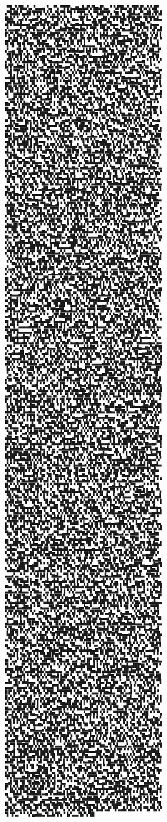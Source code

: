 ▝▜▃▚▜▙▞▃▝▃▃▄▝▃▝▚▝▜▜▚▃▆▃▙▟▚▜▅▟▚▃▝▝▟▜▙▞▄▜▛▟▚▞▞▟▛▞▜▟▉▞▄▟▊▜▜▜▝▞▞▃▜▞▜▝▜▝▝▜▜▃▚▝▜▟▛▜▚▝▇▝▄▝█▟▃▞▚▟▊▞▛▟▇▟▞▝▃▞▞▃▄▟▚▃▞▝▛▜▞▞▚▝▄▃▜▛▐▃▚▞▃▟▊▞▜▜▜▟▞▛▇▟▛▝▊▜▜▟▃▟▜▜▟▟▃▃▞▃▆▜▟▜▚▟▉▝▐▞▚▃▅▃▙▃▃▜▙▜▄▞▜▃▃▝▊▃▜▝▅▟▇▝▚▃▃▞▃▃▄▞▄▞▛▜▚▃▞▃▛▝▃▟▆▛▇▜▅▟▆▞▝▜▚▝▜▟▚▝▅▞▅▃▟▛▐▞▞▜▝▟▚▟▛▞▚▜▅▃▛▝▇▟█▜▚▟▇▜▚▞▞▜▙▛▐▞▝▞▟▝▐▟▟▃▟▟█▃▃▝▜▜▅▜▙▝▞▟▐▃▛▟▉▝▐▟▝▝▜▞▃▞▝▝▇▛▇▃▜▞▚▟▜▝▛▝█▝▝▞▝▟▜▃▟▟▆▞▆▝▅▛▐▝▚▝▜▝▊▝▊▜▝▜▚▞▛▛▇▃▝▟▅▝▐▞▚▝▞▟▃▃▃▝▜▝▟▞▛▞▜▜▄▝▃▜▟▜▚▝▆▟▞▃▄▝█▞▚▝▚▟▇▜▝▜▜▝▆▜▚▟▇▟▄▟▐▟▐▜▝▜▙▝▆▝▄▟▟▝▟▜▃▞▝▟▉▃▛▝▉▛▇▜▝▟▚▝▛▃▅▞▚▟▜▜▝▃▆▞▆▃▅▞▙▃▃▃▟▟▜▜▙▜▛▝▐▃▞▞▆▝▃▛▇▞▜▝▞▞▟▟▅▟▞▝█▝▅▃▄▃▛▟▃▝▉▝▉▞▄▟▉▞▟▟▅▞▛▞▙▜▜▝▃▃▅▝▐▝▝▞▙▜▚▟▆▟▐▝▟▞▃▞▚▟▞▟▆▃▄▞▜▝▅▛▇▝▃▜▙▜▅▞▟▟▝▟▞▃▅▝▇▞▅▝▝▃▝▟▝▜▚▞▞▝▅▝▝▜▛▟▉▟▆▝▄▝▞▞▆▃▛▟▛▟▅▃▆▟▇▃▄▝▄▟▛▜▞▞▆▟▅▃▛▃▟▟▐▃▆▝▚▟▞▞▜▟▊▟▄▝▞▃▜▝▃▝▟▃▟▝▛▞▞▃▝▝▄▞▅▃▄▃▄▟▝▝▃▟▚▟▄▟▜▃▙▜▟▝█▝▝▝▐▟▟▜▝▝▇▜▝▝▟▜▄▛▐▝▜▜▚▟▊▟▃▜▜▟▆▟▄▞▜▝▝▛▐▛▇▞▙▜▛▟▝▞▚▝▞▝▄▟█▝▇▟▆▝▚▞▛▜▝▝▜▞▛▟▉▝█▃▃▟▝▛▇▝█▜▚▟▛▝▟▝▚▟▟▟▃▛▐▟▝▃▟▟▜▞▟▜▟▃▚▝▜▟▇▜▙▝▞▝▟▃▅▝▜▜▟▞▄▝▊▝█▃▞▃▟▝▃▟▚▜▞▝▝▃▛▜▃▟▟▝▝▟▛▝█▜▛▃▜▃▆▝▆▟▄▝▐▞▄▜▙▞▚▟▆▝▚▞▚▃▙▝▆▞▜▞▞▟▅▞▆▝▜▞▅▛▐▝▉▝▝▟▅▞▅▃▅▜▞▝▟▝▄▃▆▝▊▜▅▞▟▃▙▜▝▜▝▝▇▃▆▃▚▛▐▜▙▟▆▜▅▞▄▝▄▜▙▝▐▝▅▞▙▃▞▃▟▟▊▃▜▝▚▝▝▟▞▃▙▝▞▜▜▛▐▝▉▞▙▝▚▜▚▝▐▟█▜▅▃▄▛▇▜▟▞▞▃▙▞▝▛▇▝▃▜▞▜▞▞▆▃▆▃▜▞▟▟▜▝▚▝▄▜▃▜▟▞▄▃▜▃▚▞▞▞▜▝▝▃▄▞▄▟█▟▟▃▞▝▐▝▚▞▆▟▄▝█▟▞▟▜▝▅▞▚▃▄▃▟▞▆▃▃▛▐▝▟▝▉▜▃▃▛▟▜▃▛▝▊▟█▃▜▝▆▞▙▜▃▝▝▜▜▞▞▝▞▟▅▝▟▃▅▟▞▝▇▟█▛▐▜▟▜▅▝▚▃▃▝▉▟▞▃▝▜▚▟▛▞▚▝▛▝▅▟▆▃▅▞▝▛▇▝▄▜▄▝▛▟█▟▐▃▄▞▟▞▄▃▙▞▙▃▜▝▟▟▄▟▊▃▚▞▝▃▙▃▚▞▆▝▊▝▞▜▞▟█▞▆▃▛▝▛▟▇▃▛▟▜▝▟▟▜▝▊▃▃▝▝▝▞▞▙▞▅▝▝▝▊▜▝▞▅▃▆▞▝▞▚▟▐▝▄▞▚▟▄▃▞▛▇▝▟▜▞▝▛▜▛▟▐▜▅▝▟▞▛▞▟▞▆▟▄▞▄▝▆▃▜▟▞▜▜▛▐▞▟▝▆▝▉▝▚▝▐▟▆▞▚▟▃▜▝▜▜▝▉▟▞▝▅▛▇▞▙▃▝▟▊▛▇▝▄▟▉▃▆▟▊▟█▞▃▟▛▟▜▝▛▝▝▟▊▝▉▝▟▜▙▃▝▃▄▟▐▝▆▃▞▟▝▟▜▟▜▃▛▝▞▃▜▜▄▞▟▝▉▜▄▟▟▃▝▝▚▜▄▃▛▟▞▞▛▃▆▝▅▜▅▞▆▃▃▝▅▝█▞▞▝▇▝▇▞▃▝▇▟▟▃▟▜▞▞▝▟▉▝▄▜▞▝▉▟▞▞▆▃▜▝▐▞▄▞▚▞▚▛▇▝▝▛▇▃▚▞▟▃▅▃▚▟▅▃▅▜▄▞▝▝▆▃▞▃▚▜▜▜▛▜▜▟▅▞▃▜▜▃▟▝▟▞▄▟▅▜▜▜▙▞▄▟▜▃▚▟▝▝▄▃▜▞▟▜▚▞▙▝▊▝▞▃▆▝▅▃▅▃▚▞▆▞▚▛▇▝▜▞▃▞▅▝▚▝█▞▞▟▅▃▟▞▟▃▄▟▄▜▛▟▅▟▄▟▐▜▄▟▐▟▆▝▞▟▄▟▃▞▃▝▚▝▃▝▟▞▄▞▙▝▆▃▜▞▟▃▚▟▊▛▐▝▃▞▞▃▙▟▚▝▇▟▅▟▄▟▛▜▜▟▛▞▆▞▟▃▜▞▜▝▐▜▞▝▊▞▃▟█▃▅▃▟▞▟▟▇▟▃▟▞▝▇▜▝▜▞▞▚▟▊▞▄▝█▜▟▜▝▝█▃▜▛▇▜▅▃▛▟▞▃▃▃▛▃▆▜▃▟▞▜▜▟▝▝▉▜▛▞▙▃▛▞▅▃▜▝▄▞▛▜▙▛▇▃▟▃▆▝▞▜▟▝▄▜▅▟▄▃▛▝▉▃▜▝▚▝▜▃▟▜▙▟▞▞▞▝▟▟▟▝▉▟▐▜▛▃▄▜▝▝▉▜▙▃▟▟▅▝▇▞▆▃▆▟▝▜▅▟▃▟▝▝▟▜▜▞▙▝▉▟▉▃▝▟▉▜▝▟▟▟▞▟▆▞▅▟▆▛▐▛▐▟▉▞▅▃▛▝▞▜▜▝▚▞▛▜▝▟▐▝▉▜▝▝▊▝▅▜▞▟▐▞▝▜▟▝▚▝▝▝▐▜▞▝▊▃▝▞▜▟▄▞▝▞▙▞▟▜▜▞▆▜▚▟▚▞▜▝█▜▜▟▐▜▃▞▅▜▜▜▝▞▙▟▛▝▛▞▞▜▛▝▄▞▞▝▇▃▚▟▉▃▞▃▟▞▛▟▊▜▙▝▐▝▟▜▞▝▇▃▅▜▛▞▙▞▜▞▞▟▄▃▟▃▃▟▅▜▝▃▄▟▇▟▊▜▃▝▅▜▚▞▝▝▊▜▚▞▆▞▝▟▜▟▟▝▃▜▃▝▃▞▝▝▜▝▆▞▛▜▞▝▐▝▝▟▞▞▄▜▙▝▇▟▊▃▝▃▅▞▝▜▚▃▛▝▟▜▛▛▇▟▃▞▞▟▐▟▚▞▆▟▊▝█▃▅▟█▃▆▞▜▞▅▃▚▟▚▝▄▟▞▝▞▜▞▜▅▟▉▃▚▟█▞▟▟▞▃▃▃▆▞▙▃▚▝▞▟▚▜▝▝▞▜▅▝▐▝▅▞▄▝▄▟▆▃▙▞▙▞▚▝▐▃▙▞▄▞▙▟▉▝▞▜▟▝▐▞▛▞▟▝▞▜▟▞▞▛▐▃▝▝▃▞▄▝▞▞▅▜▟▞▃▟▉▜▜▜▙▟▝▜▃▃▃▟▛▝▜▟▊▞▟▜▝▞▝▃▜▝▆▝▉▞▜▝▜▝▊▞▄▃▞▜▜▟▚▛▐▞▛▝▉▝▟▟▇▃▞▞▃▃▜▃▙▃▄▜▙▃▆▃▚▞▚▃▙▝▐▞▟▛▐▟▅▃▙▃▚▝▞▞▟▟▄▟▃▝▝▃▆▝█▜▄▛▇▞▛▝▜▛▇▟▊▜▟▝▃▝▄▟▟▟▄▃▝▃▞▟▛▜▛▞▆▟▝▝▅▞▞▞▟▟▆▝▉▜▛▞▞▜▛▝▅▜▚▜▛▞▃▞▚▞▃▜▟▟█▞▆▞▛▜▚▝▜▝▜▝█▟▞▃▄▜▜▝█▝▄▟▐▟▉▟▇▝▃▟▆▞▞▜▅▃▃▟▞▜▄▞▚▝▃▃▜▟▅▃▙▝▛▝▇▜▙▞▄▞▝▞▄▜▄▝▇▝▅▟▞▝▃▟▃▟▞▟▅▃▅▜▅▜▅▝▚▝█▜▝▟█▝▜▝▇▛▇▞▚▝▇▝▊▟▆▝▄▞▛▟▆▜▞▟▃▟▜▃▛▃▞▟▉▟▊▝█▟▚▜▜▟▟▛▇▞▅▝▛▞▙▞▝▃▆▛▐▝▇▞▙▜▟▝▇▃▞▝▞▟▚▝▐▟▉▞▛▝▛▝▄▃▛▃▛▜▃▟▄▟▐▝▐▝▅▞▙▜▛▜▄▛▇▜▝▝▜▝▛▃▚▟▟▃▟▟▉▝▃▟▊▜▝▞▄▝▄▃▝▜▄▟▟▃▛▜▝▟▚▜▃▃▜▟▇▜▛▝▞▜▚▟▛▃▆▞▚▃▃▟▚▜▛▝▐▞▄▝▛▝▟▝▐▝▊▞▚▝▟▜▞▟▛▃▙▃▙▝█▟▛▝▆▜▄▞▝▟▐▝▉▜▄▜▅▟▐▝▞▝▝▝▅▛▇▝▄▟█▃▆▟▝▟▚▝▐▜▅▟█▃▆▛▐▝▐▝█▝▜▞▆▜▜▃▙▝▚▃▜▝▉▝█▞▙▟▅▃▚▟▊▝▊▟▉▝▜▃▛▞▜▃▚▟▚▃▄▞▝▝▛▟▞▟▞▝▆▃▙▜▃▜▃▟▜▜▃▞▆▜▃▃▛▞▙▝▝▛▇▜▙▃▟▃▛▟▆▝▛▜▝▜▛▜▚▝▇▞▚▃▆▝▜▝▆▝▉▞▆▃▟▝▐▝▛▃▞▃▅▞▝▝▃▞▛▟█▟▟▝▞▞▟▝▊▜▄▜▄▞▝▞▆▟▚▃▛▟▚▝▟▝▝▝█▝▅▝▉▜▟▞▚▝▜▃▟▃▆▛▐▃▄▃▛▜▝▃▆▟▃▝▚▜▝▜▃▟█▞▝▝▇▞▞▟▊▜▟▛▇▝▝▟▞▜▝▃▃▃▟▟▉▞▚▟▇▟▊▟▐▝▃▟█▞▆▜▄▟▜▃▃▞▙▝▟▜▚▜▄▜▛▞▜▝▊▟▚▃▜▟▜▜▃▃▃▃▚▟▊▟█▝█▝▛▟▟▜▝▞▟▞▃▃▟▝▃▟▜▃▞▃▜▟▛▟▊▜▙▝▆▝▟▞▆▜▄▟▄▟▅▞▝▞▟▃▙▛▐▞▅▝▛▝▛▞▆▜▙▟▅▝▞▞▄▃▟▝▛▝▄▃▛▟▚▃▄▃▚▝▄▝▝▜▟▃▟▞▃▞▟▝▊▃▚▞▄▞▅▟▚▃▄▃▞▟▚▟▅▝▅▞▟▝▊▝█▃▆▞▚▟▃▃▄▃▚▃▞▜▝▃▝▞▚▞▙▜▃▟▚▃▃▜▞▞▙▃▝▝▄▟▟▟▇▞▝▃▛▟▞▝▃▜▝▞▄▟▄▃▅▞▅▛▇▞▃▟▄▟▊▃▟▝▊▝▃▟▐▝▟▜▃▜▞▞▆▝▞▟▞▞▅▞▃▞▟▞▛▟▞▜▙▝▉▃▄▟▇▝▇▞▆▞▄▃▟▜▝▟▉▃▚▞▄▝▛▟▛▞▙▃▟▝▟▃▟▜▄▞▜▝▅▟▟▝▚▃▛▟▅▟▅▛▇▃▛▞▟▟▛▞▝▞▜▜▟▟▞▃▄▜▟▞▛▟▞▝▚▜▜▝▝▟▞▃▃▃▟▟▞▞▛▟▉▃▄▝▐▝▅▜▅▃▙▟▐▞▞▝▆▞▚▟▊▜▛▝▚▞▅▞▚▟▝▟▅▟▅▃▛▜▃▜▛▝█▟▄▜▄▝▊▝▇▝▐▜▟▜▄▟▛▝▄▝▅▝▞▝▇▞▝▞▃▞▞▜▝▟▝▜▃▞▜▞▞▟▚▞▙▃▅▛▇▟▚▟▜▝▐▞▝▝▞▃▃▝▊▞▆▝▇▞▄▜▃▛▐▃▙▜▝▃▝▟▟▜▜▃▆▛▐▛▐▝▄▟▊▃▛▛▇▃▟▞▜▜▅▜▅▛▐▝█▟▚▃▄▞▜▃▝▝▄▟▝▝▃▞▙▟▐▜▃▝▝▞▙▃▞▟▄▃▙▝▃▜▃▜▟▜▞▞▆▞▚▜▅▟▟▞▙▜▛▟▟▟▐▞▄▃▝▟▟▃▚▞▄▟▞▃▛▟▅▟▇▞▜▞▞▝▃▞▚▞▛▟▅▜▞▟▟▟▝▟▚▜▟▟▃▟▝▜▞▝█▜▄▞▆▜▚▃▚▞▝▃▜▝▚▜▅▛▇▛▐▛▐▞▛▞▜▃▙▝▐▝▜▝▜▝▝▜▛▝▜▛▐▝▇▟▜▜▟▟▄▟▚▟▊▛▐▝█▝▛▝▜▜▙▜▜▝▇▝▝▝▞▃▞▝▜▃▄▞▙▝▄▞▞▟▄▝▐▞▙▜▟▃▚▟▇▟▚▟▝▟▊▝▐▝▐▟▃▟▉▜▞▝▛▜▛▝▅▟▉▃▆▃▜▜▙▃▃▟▆▟▛▟▉▟▟▜▟▛▐▃▟▃▝▞▆▜▄▞▆▟▛▝▐▟▚▞▆▃▜▜▞▟▃▜▙▃▜▛▇▞▃▃▅▝█▜▅▞▞▟▞▞▆▝▞▛▐▜▜▝▅▞▆▜▟▟▜▞▜▞▄▃▃▟▇▜▜▜▃▃▆▃▃▝▝▟▝▃▆▟▉▃▛▝▞▛▇▝▉▞▄▞▝▝▛▝█▝▄▃▆▞▟▞▜▃▄▛▇▝▟▞▅▞▚▝▃▜▜▝▊▃▆▝▚▟▐▞▚▝▛▞▞▃▜▃▃▝▅▜▟▜▃▃▚▟▆▞▜▟▉▞▟▃▟▝▞▞▅▜▃▃▙▟▅▃▝▜▛▃▃▟▛▃▜▟▅▟▅▝▅▝▛▝▃▞▟▟▉▜▜▃▜▟▅▟▞▜▞▜▚▟▝▞▝▟▞▝▆▝▉▞▄▞▜▛▐▝▆▃▆▃▞▞▟▟▇▃▆▝▅▟▞▃▝▞▅▟█▝▞▝▟▃▃▟▜▝▛▝▐▞▚▞▙▟▉▜▝▞▄▟▉▃▅▜▙▜▝▟▊▜▟▞▅▞▄▃▟▜▄▟▟▃▛▝▆▃▟▜▟▟▇▟▇▜▚▟▅▝█▃▃▞▟▃▛▟▉▜▛▞▆▞▅▃▄▞▜▛▐▟▟▟▞▃▟▟▃▜▃▝▛▃▝▃▟▃▙▟▆▝▆▟▝▜▞▟▅▟▄▝▄▝▐▞▝▟▇▃▆▜▜▃▅▝▟▜▟▛▇▟█▞▅▟▉▟▐▃▛▝▃▜▜▝▟▝▄▞▝▟▚▃▄▟▄▃▃▜▚▝▐▝▟▟▐▜▚▃▙▟▜▜▜▜▄▟▆▟▉▞▞▟▝▜▙▝▜▜▞▛▇▞▟▞▞▝▟▃▛▞▙▝▉▃▄▟▄▟█▞▛▟▛▟▄▃▞▞▞▞▝▝▅▃▜▟▐▞▝▞▚▞▟▟▃▜▃▛▐▃▆▃▞▟▚▛▇▝▚▞▟▟▛▜▅▜▟▃▟▟▐▜▄▟▃▟▞▛▇▟▉▞▛▟▚▜▅▝▛▃▜▞▆▜▄▝▉▟▆▝▞▜▝▞▝▟▚▜▅▜▟▜▙▟▟▜▛▜▚▟▄▟▄▝▞▝▐▃▃▟▜▝▅▝▇▝▅▟▃▝▊▝▉▃▆▃▜▟▆▝▉▟▛▝▉▝▅▃▛▟▚▝▆▃▚▜▃▜▟▛▐▞▅▃▙▟▊▜▚▟▝▃▜▝▝▞▅▝▟▃▅▟▞▞▆▝▆▛▐▟▚▃▅▞▄▃▅▟▞▝▚▟▝▝▉▞▝▞▞▜▚▜▛▟▅▝▐▝▞▜▛▜▜▝▝▝▉▃▝▃▝▝▇▝▝▃▟▃▙▃▛▞▜▃▄▞▝▝▝▜▟▞▛▜▙▝▇▜▃▜▝▟▄▝▃▝▅▟█▟▇▃▙▝▅▝▜▞▟▞▜▞▜▝▐▞▄▞▝▟▇▟▐▃▙▝▚▝▉▞▆▃▜▞▄▝▟▝▐▝▝▟▆▝▆▝▟▝▄▝▛▃▛▞▝▞▚▟▄▝▄▜▜▃▃▝▇▟▇▜▛▞▄▟▞▟▊▟▅▝▛▝▉▜▃▝▊▟▄▝▚▛▇▃▅▛▐▞▅▛▇▞▃▜▞▜▝▞▙▞▄▃▆▜▃▞▅▞▟▝▐▜▝▝▆▜▙▃▃▞▆▞▄▞▚▟▊▝▜▟▄▜▝▃▝▜▟▟▅▝▞▝▐▜▅▞▞▝▟▝▅▟▄▜▚▟▄▃▜▝▜▟▃▜▟▟▞▟▇▝▄▝▄▝▞▞▙▜▙▞▙▝▊▞▛▜▙▝▞▟█▃▅▟▜▜▅▞▟▜▛▃▄▟▟▞▛▟▛▟▉▝▞▜▞▜▝▞▜▟▟▟▐▝▛▟▛▃▙▃▝▞▆▜▃▞▃▝▞▛▇▞▙▟▃▞▄▃▞▜▝▞▜▜▛▝▐▜▜▟▃▛▇▜▚▝▐▟▛▝▜▟▇▝▐▃▞▞▆▜▜▃▄▃▄▟█▃▚▝▐▃▞▃▆▟▜▃▛▝▊▟▟▜▃▞▆▝▐▃▆▞▝▜▟▛▐▃▆▃▝▜▃▜▚▜▞▝▛▞▝▝█▝▟▟▊▝▉▝▟▃▚▞▟▜▅▝▉▝▄▃▜▜▚▃▞▝▃▞▜▃▄▟▞▃▜▛▇▟▚▟▅▝▝▞▟▜▙▃▞▃▚▟▅▝▜▝▇▟▆▃▚▞▅▝▞▞▞▟▉▞▝▟▜▟▃▃▜▝▅▟▄▟▄▟▆▞▞▝▜▞▝▝▆▝▇▃▝▛▇▝▝▝▞▜▅▜▄▟█▜▅▝▐▟▅▃▛▟▚▟▇▟▉▝▛▟▅▜▅▝▉▝▆▝▜▟▝▃▛▟█▞▜▞▃▟▜▝▉▟▆▟▚▟▅▞▝▝▅▝▆▟▜▟▉▝█▟▆▟▊▃▜▃▙▟▃▃▅▃▙▛▇▜▝▃▃▝▄▜▜▞▛▞▟▟▟▞▚▞▆▝█▜▃▟▊▞▜▞▅▛▇▟▟▞▟▃▜▝▞▝▉▜▞▃▞▟▆▞▚▝▟▞▙▜▙▞▝▃▄▟▛▞▅▜▅▟▜▛▐▞▝▜▄▝▝▜▄▞▆▝▉▞▄▝▉▃▛▝▛▝▃▝▆▟▐▛▐▃▚▞▛▟▟▞▝▜▚▃▆▝▞▝▞▟▉▜▃▟█▝▝▝▟▟▚▃▜▜▅▝▃▞▟▟▞▃▃▜▛▟▜▞▆▝▛▃▅▟█▜▄▃▃▟▇▜▚▟▅▟▛▜▟▝▊▃▙▟▜▞▅▝▐▝▚▞▜▝▟▜▚▜▅▞▆▞▆▞▜▟▜▜▛▟▅▝▄▝▚▟▇▟▃▃▞▃▝▝▃▝▝▟▐▟▐▝▅▟▃▝▜▝▊▝▅▜▄▝▛▟▚▃▙▃▙▟▅▝▐▛▐▟▟▃▝▛▇▟▞▝▛▟▟▜▙▟▐▃▆▝▃▟▃▟▟▃▟▞▄▟▐▜▟▝▊▟▄▃▟▞▝▞▃▝▚▜▜▝▄▃▅▝▃▝▅▃▅▃▝▛▇▟▇▞▝▜▚▝▇▛▐▃▜▃▆▞▟▟▃▞▟▃▟▜▄▝▅▟▞▛▐▝▜▃▅▜▙▜▝▝▟▟▜▃▆▃▞▟▃▃▚▜▅▃▝▃▜▜▟▟▐▝▞▞▃▃▅▝▜▝▄▟▇▝▆▃▟▝▃▝▉▝▐▃▟▝▐▞▅▟▉▝▐▟▊▜▅▞▄▟▇▝▞▝▉▜▛▞▄▃▟▃▞▞▙▝▚▟▚▜▛▝▐▝▇▟▚▜▛▃▜▃▚▞▙▃▛▞▙▃▟▟█▞▝▃▜▞▚▟▟▞▚▟▟▜▟▞▆▝▇▟▆▜▛▟▉▜▄▜▚▜▝▟▝▞▆▞▜▞▃▟▄▃▆▟▅▜▃▟▇▟▝▝▚▃▃▜▙▛▇▝▜▝▆▃▄▞▅▞▃▃▞▟▞▞▜▜▝▝▉▝▞▛▐▝▚▞▜▜▚▜▚▛▇▟▚▝▞▃▆▞▞▝▝▞▄▟▚▞▟▝▛▜▅▝▉▜▜▞▃▟▃▝▚▃▆▃▝▞▙▞▙▝▟▜▚▃▞▝▐▝▜▃▃▝▄▝█▜▄▟▉▝▝▜▞▝▄▝▚▜▚▟▚▃▃▞▞▝▅▛▇▃▜▞▆▜▛▛▇▝▆▟▃▟▉▟▟▝▉▛▇▝▅▝▆▝▉▞▟▝▄▝▄▟▟▟▉▜▚▟▆▝▉▟▅▜▅▟▆▟▃▃▜▃▄▜▚▃▚▜▄▃▜▞▃▞▆▝▝▟▜▞▛▜▟▛▇▟▇▟▝▃▞▟▃▜▅▟▟▝▊▟▚▟▚▟▇▝▛▜▃▟▃▟▐▟▊▜▝▝▞▝▄▞▟▃▛▝▆▜▛▜▛▟▟▝▛▟▉▟▜▝▇▝▞▛▇▜▅▃▃▟▝▞▄▃▚▝▟▜▙▃▜▞▙▟█▞▃▝▐▟█▟▄▟▞▞▚▃▞▞▛▜▛▟▅▜▄▞▄▝▇▃▝▟▟▛▐▝▉▝▄▝▟▜▟▜▄▝▝▞▝▜▟▜▄▞▅▞▟▞▚▜▙▟▄▝▇▃▃▝▐▜▝▃▝▟▜▜▜▃▝▝▊▜▞▝▞▝▄▝█▟▜▝▚▞▆▝▛▃▝▃▅▃▛▝█▟▅▜▙▟▆▃▛▟▟▟▅▃▆▜▞▟▇▟▝▟▝▝▉▝▉▃▛▃▄▟▜▝▆▟▐▝▆▞▛▝▟▝▜▟▉▛▇▜▃▝▃▜▃▝▃▝▝▜▅▝▚▜▃▞▞▝▜▝▚▜▟▝▐▃▄▝▝▝▆▝▃▞▝▟▟▜▞▞▝▟▛▜▙▝▇▃▆▝▃▞▚▟▐▛▐▜▚▞▞▝▐▜▞▛▇▃▙▟▝▃▞▛▇▟▃▜▝▝▄▃▛▃▜▝▜▞▛▜▚▝▝▞▝▞▚▜▙▟▇▜▙▟▐▝▐▜▚▟▜▝▅▟▄▟█▛▇▝▄▝▜▝▛▜▙▜▜▞▃▟▉▜▟▞▃▟▆▃▃▝▃▜▛▃▞▃▝▜▅▟▊▟▟▟▆▜▛▟▉▟▆▜▚▝▉▃▛▃▝▜▃▟▆▜▝▝▅▜▞▞▞▜▅▟▐▟▛▝▄▝▄▝▉▟▄▝▄▟▅▛▇▞▜▝▜▞▅▝▉▜▄▟▛▟█▃▙▝▊▞▟▟▃▃▝▟▄▞▅▝▝▟▛▝▇▞▄▟█▞▃▝▐▜▃▜▃▜▅▝▃▞▚▝▞▝▚▜▄▜▝▜▃▃▞▜▃▃▞▟▚▟▝▟▄▃▛▜▝▟▟▞▙▞▜▃▃▜▞▟▊▃▙▟▛▃▆▞▛▟▝▝▉▞▝▟▚▝▊▛▐▞▛▝▅▝▜▞▙▝▟▜▙▞▜▜▛▜▝▟▅▝▚▝▃▃▜▜▅▟▃▝▜▞▃▟▝▃▚▜▛▜▟▝▊▞▞▃▞▜▚▟▝▃▚▞▄▞▄▞▞▝▚▃▝▞▝▟▇▞▄▝▞▞▅▞▝▞▜▞▚▟▃▃▜▟▝▜▝▟▐▞▅▝▊▟▃▟▉▟▐▝▟▟▛▜▝▜▅▟▊▟▛▟▐▝▐▟▛▛▇▝▊▟▞▝▝▜▙▞▚▜▝▝▄▟▝▞▆▃▚▟█▟▚▜▛▟▝▝▚▞▄▟▇▜▚▜▜▜▟▃▅▟▚▟▝▃▚▟▝▜▃▞▛▃▜▟▛▞▟▝▊▃▛▃▛▞▚▜▅▜▄▃▚▞▛▟▆▃▛▞▅▃▚▃▃▝▄▟▜▜▝▞▝▃▝▜▜▜▙▝▆▝▝▟█▝▝▝▚▟▄▜▜▞▞▜▃▃▞▜▃▛▐▝▛▝▃▟▜▟▟▝▊▝▐▝▝▝▇▝▐▞▅▜▜▞▝▟▝▞▚▜▄▞▆▞▄▜▝▝▐▟▞▞▜▃▅▞▝▜▙▜▛▝▐▟▟▝▇▝▆▝▛▃▛▟▇▝▃▝▚▝▟▝▅▝▉▃▙▝▉▜▟▃▜▞▆▜▃▝▚▟▃▃▞▟▉▟▊▟▊▜▃▟▄▞▅▃▄▞▙▟▝▟▝▃▙▞▚▝▟▞▜▃▅▞▟▝▅▟▚▜▃▝▛▟▃▞▛▞▆▝▅▜▃▜▅▟▚▝▄▝▜▛▐▃▚▜▚▛▐▝▜▟▚▜▃▞▃▝▆▃▟▝▛▟▐▃▅▜▃▟▃▛▐▜▅▟▜▞▆▝▐▝▊▞▄▞▆▜▄▟▟▟▞▝▞▝█▞▟▟▚▝▞▟▜▝▚▞▝▝▚▜▞▜▝▛▇▜▄▞▞▞▙▞▜▞▃▃▝▟█▟▅▝▛▝█▟▝▜▅▃▜▝▟▃▃▞▃▜▟▟▊▜▃▞▟▜▜▃▟▝▇▟▛▟▟▟▜▟▉▟▛▜▜▞▚▟▟▞▟▟▇▃▃▟▅▝▆▞▟▝▛▝▝▝▞▟▛▜▃▟▇▟▇▞▟▃▟▟▜▃▅▜▟▜▟▝█▝▜▜▃▜▄▝▃▛▇▃▄▟▜▞▅▟▉▝▇▟▞▞▞▃▟▟▟▜▄▜▙▟▟▛▐▟▆▝▛▝▝▟▝▜▟▞▄▛▐▝▝▟▊▜▚▃▅▟▚▝▐▝█▃▆▜▅▜▝▞▛▟▜▃▅▜▜▟▅▝▇▞▄▟▐▝▊▝▆▟▃▜▃▝▆▜▃▜▝▃▆▃▚▟▝▟▜▝▝▜▛▝▜▜▞▝▃▞▙▞▚▃▜▃▞▃▙▞▜▞▅▃▄▟▛▟▉▝▃▝▇▞▝▝▄▝▛▝▛▃▙▞▆▞▜▃▟▃▛▝▜▞▄▝▚▟▐▞▜▝▛▜▚▜▃▃▆▟▚▛▇▜▃▜▛▟▝▝▉▞▅▝▚▃▙▝▛▜▚▃▆▞▝▟▜▝▃▞▄▟▅▝▅▝▛▜▄▃▟▝▉▝▉▝▉▟▆▞▙▜▞▟▝▜▃▝▝▝▜▞▅▞▃▞▜▃▄▛▇▞▆▛▇▝▆▞▚▝▚▟▟▞▅▛▐▞▞▟▉▜▞▟▞▟▊▞▚▟▝▟▝▃▛▟▆▃▝▞▜▜▃▃▙▃▆▟▛▛▇▟▄▝▜▜▛▜▄▝▐▟▄▝▜▟▟▝▜▟▇▟▉▃▄▜▚▟▆▟▐▟▅▝█▞▛▟▆▟▝▟▝▃▅▜▜▜▟▜▝▝▐▟▃▜▛▜▝▝▅▝▛▃▙▟▄▟▊▝▃▃▆▃▆▃▟▞▟▜▃▞▅▟▇▟█▞▃▟▞▃▚▞▜▟▐▟▅▜▝▟▐▟▆▝▇▝▄▞▜▜▃▞▚▃▟▜▄▞▆▟▆▞▆▞▜▜▛▜▟▃▃▜▚▝▜▝█▟▇▝▜▃▜▝▚▝▝▝▟▝▊▟▜▞▄▃▜▞▜▃▛▝▄▞▙▞▛▝▚▝▞▟▚▛▇▝█▞▜▃▛▃▛▝▛▃▟▞▟▃▚▜▝▜▞▜▞▞▜▝▛▃▝▝▝▞▄▟▅▃▜▃▙▜▚▝▐▞▃▃▜▞▚▜▉
